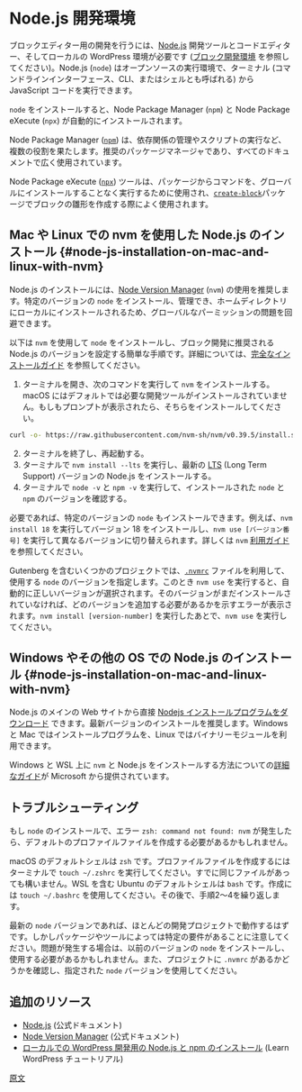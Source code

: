 <!-- 
# Node.js development environment
 -->
# Node.js 開発環境

<!-- 
When developing for the Block Editor, you will need [Node.js](https://nodejs.org/en) development tools along with a code editor and a local WordPress environment (see [Block Development Environment](/docs/getting-started/devenv/README.md)). Node.js (`node`) is an open-source runtime environment that allows you to execute JavaScript code from the terminal (also known as a command-line interface, CLI, or shell)
 -->
ブロックエディター用の開発を行うには、[Node.js](https://nodejs.org/en) 開発ツールとコードエディター、そしてローカルの WordPress 環境が必要です ([ブロック開発環境](https://ja.wordpress.org/team/handbook/block-editor/getting-started/devenv/) を参照してください)。Node.js (`node`) はオープンソースの実行環境で、ターミナル (コマンドラインインターフェース、CLI、またはシェルとも呼ばれる) から JavaScript コードを実行できます。

<!-- 
Installing `node` will automatically include the Node Package Manager (`npm`) and the Node Package eXecute (`npx`), two tools you will frequently use in block and plugin development.
 -->
`node` をインストールすると、Node Package Manager (`npm`) と Node Package eXecute (`npx`) が自動的にインストールされます。

<!-- 
Node Package Manager ([`npm`](https://docs.npmjs.com/cli/v10/commands/npm)) serves multiple purposes, including dependency management and script execution. It's the recommended package manager and is extensively featured in all documentation.
 -->
Node Package Manager ([`npm`](https://docs.npmjs.com/cli/v10/commands/npm)) は、依存関係の管理やスクリプトの実行など、複数の役割を果たします。推奨のパッケージマネージャであり、すべてのドキュメントで広く使用されています。

<!-- 
The Node Package eXecute ([`npx`](https://docs.npmjs.com/cli/v10/commands/npx)) tool is used to run commands from packages without installing them globally and is commonly used when scaffolding blocks with the [`create-block`](https://developer.wordpress.org/block-editor/reference-guides/packages/packages-create-block/) package.
 -->
Node Package eXecute ([`npx`](https://docs.npmjs.com/cli/v10/commands/npx)) ツールは、パッケージからコマンドを、グローバルにインストールすることなく実行するために使用され、[`create-block`](https://developer.wordpress.org/block-editor/reference-guides/packages/packages-create-block/)パッケージでブロックの雛形を作成する際によく使用されます。

<!-- 
## Node.js installation on Mac and Linux (with `nvm`)
 -->
## Mac や Linux での nvm を使用した Node.js のインストール {#node-js-installation-on-mac-and-linux-with-nvm}
<!-- 
It's recommended that you use [Node Version Manager](https://github.com/nvm-sh/nvm) (`nvm`) to install Node.js. This allows you to install and manage specific versions of `node`, which are installed locally in your home directory, avoiding any global permission issues.
 -->
Node.js のインストールには、[Node Version Manager](https://github.com/nvm-sh/nvm) (`nvm`) の使用を推奨します。特定のバージョンの `node` をインストール、管理でき、ホームディレクトリにローカルにインストールされるため、グローバルなパーミッションの問題を回避できます。

<!-- 
Here are the quick instructions for installing `node` using `nvm` and setting the recommended Node.js version for block development. See the [complete installation guide](https://github.com/nvm-sh/nvm#installing-and-updating) for more details.
 -->
以下は `nvm` を使用して `node` をインストールし、ブロック開発に推奨される Node.js のバージョンを設定する簡単な手順です。詳細については、[完全なインストールガイド](https://github.com/nvm-sh/nvm#installing-and-updating) を参照してください。

<!-- 
1. Open the terminal and run the following to install `nvm`. On macOS, the required developer tools are not installed by default. Install them if prompted.
 -->
1. ターミナルを開き、次のコマンドを実行して `nvm` をインストールする。macOS にはデフォルトでは必要な開発ツールがインストールされていません。もしもプロンプトが表示されたら、そちらをインストールしてください。

```sh
curl -o- https://raw.githubusercontent.com/nvm-sh/nvm/v0.39.5/install.sh | bash
```

<!-- 
2. Quit and restart the terminal.
3. Run `nvm install --lts` in the terminal to install the latest [LTS](https://nodejs.dev/en/about/releases/) (Long Term Support) version of Node.js.
4. Run `node -v` and `npm -v` in the terminal to verify the installed `node` and `npm` versions.
 -->
2. ターミナルを終了し、再起動する。
3. ターミナルで `nvm install --lts` を実行し、最新の [LTS](https://nodejs.dev/en/about/releases/) (Long Term Support) バージョンの Node.js をインストールする。
4. ターミナルで `node -v` と `npm -v` を実行して、インストールされた `node` と `npm` のバージョンを確認する。

<!-- 
If needed, you can also install specific versions of `node`. For example, install version 18 by running `nvm install 18`, and switch between different versions by running `nvm use [version-number]`. See the `nvm` [usage guide](https://github.com/nvm-sh/nvm#usage) for more details.
 -->
必要であれば、特定のバージョンの `node` もインストールできます。例えば、`nvm install 18` を実行してバージョン 18 をインストールし、`nvm use [バージョン番号]` を実行して異なるバージョンに切り替えられます。詳しくは `nvm` [利用ガイド](https://github.com/nvm-sh/nvm#usage) を参照してください。

<!-- 
Some projects, like Gutenberg, include an [`.nvmrc`](https://github.com/WordPress/gutenberg/blob/trunk/.nvmrc) file which specifies the version of `node` that should be used. In this case, running `nvm use` will automatically select the correct version. If the version is not yet installed, you will get an error that tells you what version needs to be added. Run `nvm install [version-number]` followed by `nvm use`.
 -->
Gutenberg を含むいくつかのプロジェクトでは、[`.nvmrc`](https://github.com/WordPress/gutenberg/blob/trunk/.nvmrc) ファイルを利用して、使用する `node` のバージョンを指定します。このとき `nvm use` を実行すると、自動的に正しいバージョンが選択されます。そのバージョンがまだインストールされていなければ、どのバージョンを追加する必要があるかを示すエラーが表示されます。`nvm install [version-number]` を実行したあとで、`nvm use` を実行してください。

<!-- 
## Node.js installation on Windows and others
 -->
## Windows やその他の OS での Node.js のインストール {#node-js-installation-on-mac-and-linux-with-nvm}

<!-- 
You can [download a Node.js installer](https://nodejs.org/en/download/) directly from the main Node.js website. The latest version is recommended. Installers are available for Windows and Mac, and binaries are available for Linux. 
 -->
Node.js のメインの Web サイトから直接 [Nodejs インストールプログラムをダウンロード](https://nodejs.org/en/download/) できます。最新バージョンのインストールを推奨します。Windows と Mac ではインストールプログラムを、Linux ではバイナリーモジュールを利用できます。

<!-- 
Microsoft also provides a [detailed guide](https://learn.microsoft.com/en-us/windows/dev-environment/javascript/nodejs-on-windows#install-nvm-windows-nodejs-and-npm) on how to install `nvm` and Node.js on Windows and WSL.
 -->
Windows と WSL 上に `nvm` と Node.js をインストールする方法についての[詳細なガイド](https://learn.microsoft.com/en-us/windows/dev-environment/javascript/nodejs-on-windows#install-nvm-windows-nodejs-and-npm)が Microsoft から提供されています。

<!-- 
## Troubleshooting
 -->
## トラブルシューティング

<!-- 
If you encounter the error `zsh: command not found: nvm` when attempting to install `node`, you might need to create the default profile file. 
 -->
もし `node` のインストールで、エラー `zsh: command not found: nvm` が発生したら、デフォルトのプロファイルファイルを作成する必要があるかもしれません。

<!--  
The default shell is `zsh` on macOS, so create the profile file by running `touch ~/.zshrc` in the terminal. It's fine to run if the file already exists. The default profile is `bash` for Ubuntu, including WSL, so use `touch ~/.bashrc` instead. Then repeat steps 2-4.
 -->
macOS のデフォルトシェルは `zsh` です。プロファイルファイルを作成するにはターミナルで `touch ~/.zshrc` を実行してください。すでに同じファイルがあっても構いません。WSL を含む Ubuntu のデフォルトシェルは `bash` です。作成には `touch ~/.bashrc` を使用してください。その後で、手順2〜4を繰り返します。

<!-- 
The latest `node` version should work for most development projects, but be aware that some packages and tools have specific requirements. If you encounter issues, you might need to install and use a previous `node` version. Also, make sure to check if the project has an `.nvmrc` and use the `node` version indicated.
 -->
最新の `node` バージョンであれば、ほとんどの開発プロジェクトで動作するはずです。しかしパッケージやツールによっては特定の要件があることに注意してください。問題が発生する場合は、以前のバージョンの `node` をインストールし、使用する必要があるかもしれません。また、プロジェクトに `.nvmrc` があるかどうかを確認し、指定された `node` バージョンを使用してください。

<!-- 
## Additional resources
 -->
## 追加のリソース

<!-- 
-   [Node.js](https://nodejs.org/en) (Official documentation)
-   [Node Version Manager](https://github.com/nvm-sh/nvm) (Official documentation)
-   [Installing Node.js and npm for local WordPress development](https://learn.wordpress.org/tutorial/installing-node-js-and-npm-for-local-wordpress-development/) (Learn WordPress tutorial)
 -->
-   [Node.js](https://nodejs.org/en) (公式ドキュメント)
-   [Node Version Manager](https://github.com/nvm-sh/nvm) (公式ドキュメント)
-   [ローカルでの WordPress 開発用の Node.js と npm のインストール](https://learn.wordpress.org/tutorial/installing-node-js-and-npm-for-local-wordpress-development/) (Learn WordPress チュートリアル)

[原文](https://github.com/WordPress/gutenberg/blob/trunk/docs/getting-started/devenv/nodejs-development-environment.md)
